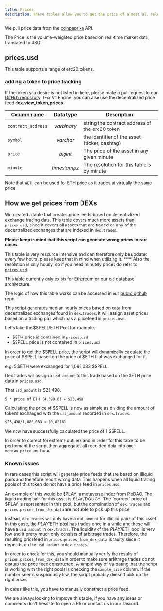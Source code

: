 ```yaml
---
title: Prices
description: These tables allow you to get the price of almost all relevant erc20 tokens.
---
```

We pull price data from the [coinpaprika](https://coinpaprika.com) API.

The Price is the volume-weighted price based on real-time market data, translated to USD.

## prices.usd

This table supports a range of erc20.tokens.

### adding a token to price tracking

If the token you desire is not listed in here, please make a pull request to our [GitHub repository](https://github.com/duneanalytics/spellbook/blob/main/models/prices/prices_tokens.sql). (For V1 Engine, you can also use the decentralized price feed **dex.view_token_prices.**)

| Column name | Data type | Description |
| - | :-: | - |
| `contract_address`| _varbinary_ |string the contract address of the erc20 token |
| `symbol` | _varchar_ |the identifier of the asset (ticker, cashtag) |
| `price` | _bigint_ | The price of the asset in any given minute |
| `minute` | _timestampz_ | The resolution for this table is by minute |

Note that `WETH` can be used for ETH price as it trades at virtually the same price.

## How we get prices from DEXs

We created a table that creates price feeds based on decentralized exchange trading data. This table covers much more assets than `prices.usd`, since it covers all assets that are traded on any  of the decentralized exchanges that are indexed in `dex.trades`.

**Please keep in mind that this script can generate wrong prices in rare cases.**

This table is very resource intensive and can therefore only be updated every few hours, please keep that in mind when utilizing it. **** Also the resolution is only hourly, so if you need minutely prices do refer to [`prices.usd`](prices.md).

This table currently only exists for Ethereum on our old database architecture.

The logic of how this table works can be accessed in our [public github](https://github.com/duneanalytics/spellbook/tree/master/ethereum/prices) repo.

This script generates median hourly prices based on data from decentralized exchanges found in `dex.trades`. It will assign asset prices based on a trading pair which has a pricefeed in `prices.usd`.

Let's take the $SPELL/ETH Pool for example.

* $ETH price is contained in `prices.usd`
* $SPELL price is not contained in `prices.usd`

In order to get the $SPELL price, the script will dynamically calculate the price of $SPELL based on the price of $ETH that was exchanged for it.

e.g. 5 $ETH were exchanged for 1,086,083 $SPELL.

Dex.trades will assign a `usd_amount` to this trade based on the $ETH price data in `prices.usd`.

That `usd_amount` is $23,498.

`5 * price of ETH (4.699,6) = $23,498`

Calculating the price of $SPELL is now as simple as dividing the amount of tokens exchanged with the `usd_amount` recorded in `dex.trades`.

`$23,498/1,086,083 ≈ $0,02163`

We now have successfully calculated the price of 1 $SPELL.

In order to correct for extreme outliers and in order for this table to be performant the script then aggregates all recorded data into one `median_price` per hour.

### Known issues

In rare cases this script will generate price feeds that are based on illiquid pairs and therefore report wrong data. This happens when all liquid trading pools of this token do not have a price feed in `prices.usd`.

An example of this would be $PLAY, a metaverse index from PieDAO. The liquid trading pair for this asset is $PLAY/$DOUGH. The "correct" price of $PLAY is represented in this pool, but the combination of `dex.trades` and `prices.prices_from_dex_data` are not able to pick up this price.

Instead, `dex.trades` will only have a `usd_amount` for illiquid pairs of this asset. In this case, the $PLAY/$ETH pool has trades once in a while and these will have a `usd_amount` in `dex.trades`. The liquidity of the $PLAY/$ETH pool is very low and it pretty much only consists of arbitrage trades. Therefore, the resulting pricefeed in `prices.prices_from_dex_data` is faulty since it depends on the `usd_amount` in `dex.trades`.

In order to check for this, you should manually verify the results of `prices.prices_from_dex_data` in order to make sure arbitrage trades do not disturb the price feed constructed. A simple way of validating that the script is working with the right pools is checking the `sample_size` column. If the number seems suspiciously low, the script probably doesn't pick up the right price.

In cases like this, you have to manually construct a price feed.

We are always looking to improve this table, if you have any ideas or comments don't hesitate to open a PR or contact us in our Discord.